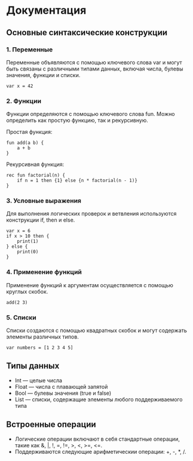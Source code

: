 # Документация
## Основные синтаксические конструкции
### 1. Переменные
Переменные объявляются с помощью ключевого слова var и могут быть связаны с различными типами данных, включая числа, булевы значения, функции и списки.
```
var x = 42
```

### 2. Функции
Функции определяются с помощью ключевого слова fun. Можно определить как простую функцию, так и рекурсивную.

  Простая функция:
  ```
  fun add(a b) {
      a + b
  }
  ```
Рекурсивная функция:
```
rec fun factorial(n) {
    if n = 1 then {1} else {n * factorial(n - 1)}
}
```
### 3. Условные выражения
Для выполнения логических проверок и ветвления используются конструкции if, then и else.

```
var x = 6
if x > 10 then {
    print(1)
} else {
    print(0)
}
```
### 4. Применение функций
Применение функций к аргументам осуществляется с помощью круглых скобок.

```
add(2 3)
```
### 5. Списки
Списки создаются с помощью квадратных скобок и могут содержать элементы различных типов.
```
var numbers = [1 2 3 4 5]
```

## Типы данных
- Int — целые числа
- Float — числа с плавающей запятой
- Bool — булевы значения (true и false)
- List — списки, содержащие элементы любого поддерживаемого типа
## Встроенные операции
- Логические операции включают в себя стандартные операции, такие как &, |, !, =, !=, >, <, >=, <=.
- Поддерживаются следующие арифметическии операции: +, -, *, /.
